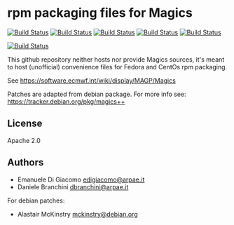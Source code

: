 # rpm packaging files for Magics

[![Build Status](https://badges.herokuapp.com/travis/ARPA-SIMC/Magics-rpm?branch=master&env=DOCKER_IMAGE=centos:7&label=centos7)](https://travis-ci.org/ARPA-SIMC/Magics-rpm)
[![Build Status](https://badges.herokuapp.com/travis/ARPA-SIMC/Magics-rpm?branch=master&env=DOCKER_IMAGE=fedora:28&label=fedora28)](https://travis-ci.org/ARPA-SIMC/Magics-rpm)
[![Build Status](https://badges.herokuapp.com/travis/ARPA-SIMC/Magics-rpm?branch=master&env=DOCKER_IMAGE=fedora:29&label=fedora29)](https://travis-ci.org/ARPA-SIMC/Magics-rpm)
[![Build Status](https://badges.herokuapp.com/travis/ARPA-SIMC/Magics-rpm?branch=master&env=DOCKER_IMAGE=fedora:30&label=fedora30)](https://travis-ci.org/ARPA-SIMC/Magics-rpm)
[![Build Status](https://badges.herokuapp.com/travis/ARPA-SIMC/Magics-rpm?branch=master&env=DOCKER_IMAGE=fedora:rawhide&label=fedorarawhide)](https://travis-ci.org/ARPA-SIMC/Magics-rpm)

[![Build Status](https://copr.fedorainfracloud.org/coprs/simc/stable/package/Magics/status_image/last_build.png)](https://copr.fedorainfracloud.org/coprs/simc/stable/package/Magics/)

This github repository neither hosts nor provide Magics sources, it's meant to
host (unofficial) convenience files for Fedora and CentOs rpm packaging.

See https://software.ecmwf.int/wiki/display/MAGP/Magics

Patches are adapted from debian package.
For more info see: https://tracker.debian.org/pkg/magics++

## License

Apache 2.0

## Authors

* Emanuele Di Giacomo <edigiacomo@arpae.it>
* Daniele Branchini <dbranchini@arpae.it>

For debian patches:
* Alastair McKinstry <mckinstry@debian.org>
